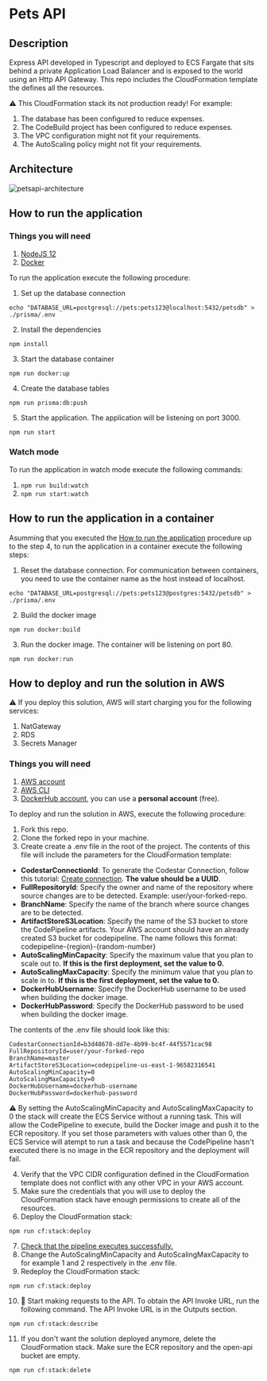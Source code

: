 # Pets API

## Description
Express API developed in Typescript and deployed to ECS Fargate that sits behind a private Application Load Balancer and is exposed to the world using an Http API Gateway. This repo includes the CloudFormation template the defines all the resources.

:warning: This CloudFormation stack its not production ready! For example:
1. The database has been configured to reduce expenses.
2. The CodeBuild project has been configured to reduce expenses.
3. The VPC configuration might not fit your requirements.
4. The AutoScaling policy might not fit your requirements.

## Architecture
![petsapi-architecture](https://user-images.githubusercontent.com/4935587/140231043-719e83d2-b2af-40f2-bbd8-c98229c626c3.png)

## How to run the application

### Things you will need
1. [NodeJS 12](https://nodejs.org/en/download/releases/)
2. [Docker](https://docs.docker.com/get-docker/)

To run the application execute the following procedure:
1. Set up the database connection 
```
echo "DATABASE_URL=postgresql://pets:pets123@localhost:5432/petsdb" > ./prisma/.env
```
2. Install the dependencies
```
npm install
```
3. Start the database container 
```
npm run docker:up
```
4. Create the database tables
```
npm run prisma:db:push
```
5. Start the application. The application will be listening on port 3000.
```
npm run start
```

### Watch mode
To run the application in watch mode execute the following commands:
1. ```npm run build:watch```
2. ```npm run start:watch```

## How to run the application in a container
Asumming that you executed the [How to run the application](#how-to-run-the-application) procedure up to the step 4, to run the application in a container execute the following steps:

1. Reset the database connection. For communication between containers, you need to use the container name as the host instead of localhost.
```
echo "DATABASE_URL=postgresql://pets:pets123@postgres:5432/petsdb" > ./prisma/.env
```
2. Build the docker image
```
npm run docker:build
```
3. Run the docker image. The container will be listening on port 80.
```
npm run docker:run
```

## How to deploy and run the solution in AWS
:warning: If you deploy this solution, AWS will start charging you for the following services:
1. NatGateway
2. RDS
3. Secrets Manager

### Things you will need
1. [AWS account](https://portal.aws.amazon.com/billing/signup?nc2=h_ct&src=header_signup&redirect_url=https%3A%2F%2Faws.amazon.com%2Fregistration-confirmation#/start)
2. [AWS CLI](https://docs.aws.amazon.com/cli/latest/userguide/install-cliv2.html)
3. [DockerHub account](https://hub.docker.com/signup), you can use a **personal account** (free).

To deploy and run the solution in AWS, execute the following procedure:

1. Fork this repo.
2. Clone the forked repo in your machine.
3. Create create a .env file in the root of the project. The contents of this file will include the parameters for the CloudFormation template:
* **CodestarConnectionId**: To generate the Codestar Connection, follow this tutorial: [Create connection](https://docs.aws.amazon.com/dtconsole/latest/userguide/connections-create.html). **The value should be a UUID**.
* **FullRepositoryId**: Specify the owner and name of the repository where source changes are to be detected. Example: user/your-forked-repo.
* **BranchName**: Specify the name of the branch where source changes are to be detected.
* **ArtifactStoreS3Location**: Specify the name of the S3 bucket to store the CodePipeline artifacts. Your AWS account should have an already created S3 bucket for codepipeline. The name follows this format: codepipeline-{region}-{random-number}
* **AutoScalingMinCapacity**: Specify the maximum value that you plan to scale out to. **If this is the first deployment, set the value to 0.**
* **AutoScalingMaxCapacity**: Specify the minimum value that you plan to scale in to. **If this is the first deployment, set the value to 0.**
* **DockerHubUsername**: Specify the DockerHub username to be used when building the docker image.
* **DockerHubPassword**: Specify the DockerHub password to be used when building the docker image.

The contents of the .env file should look like this:
```
CodestarConnectionId=b3d48678-dd7e-4b99-bc4f-44f5571cac98
FullRepositoryId=user/your-forked-repo
BranchName=master
ArtifactStoreS3Location=codepipeline-us-east-1-96582316541
AutoScalingMinCapacity=0
AutoScalingMaxCapacity=0
DockerHubUsername=dockerhub-username
DockerHubPassword=dockerhub-password
```
:warning: By setting the AutoScalingMinCapacity and AutoScalingMaxCapacity to 0 the stack will create the ECS Service without a running task. This will allow the CodePipeline to execute, build the Docker image and push it to the ECR repository. If you set those parameters with values other than 0, the ECS Service will atempt to run a task and because the CodePipeline hasn't executed there is no image in the ECR repository and the deployment will fail.

4. Verify that the VPC CIDR configuration defined in the CloudFormation template does not conflict with any other VPC in your AWS account.
5. Make sure the credentials that you will use to deploy the CloudFormation stack have enough permissions to create all of the resources.
6. Deploy the CloudFormation stack:
```
npm run cf:stack:deploy
```
7. [Check that the pipeline executes successfully.](https://console.aws.amazon.com/codesuite/codepipeline/pipelines/pets-api-pipeline/view)
8. Change the AutoScalingMinCapacity and AutoScalingMaxCapacity to for example 1 and 2 respectively in the .env file.
9. Redeploy the CloudFormation stack:
```
npm run cf:stack:deploy
```
10. :confetti_ball: Start making requests to the API. To obtain the API Invoke URL, run the following command. The API Invoke URL is in the Outputs section.
```
npm run cf:stack:describe
```
11. If you don't want the solution deployed anymore, delete the CloudFormation stack. Make sure the ECR repository and the open-api bucket are empty.
```
npm run cf:stack:delete
```